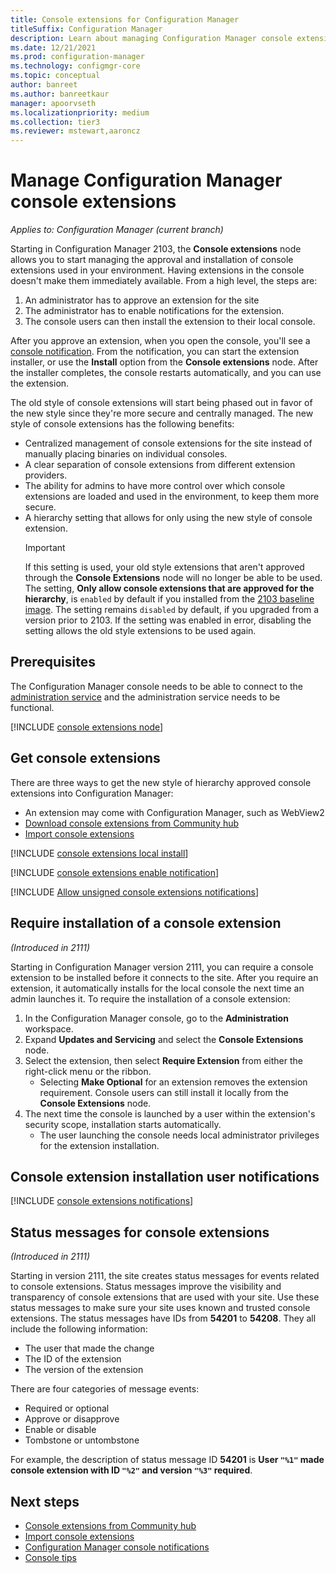 ```yaml
---
title: Console extensions for Configuration Manager
titleSuffix: Configuration Manager
description: Learn about managing Configuration Manager console extensions
ms.date: 12/21/2021
ms.prod: configuration-manager
ms.technology: configmgr-core
ms.topic: conceptual
author: banreet
ms.author: banreetkaur
manager: apoorvseth
ms.localizationpriority: medium
ms.collection: tier3
ms.reviewer: mstewart,aaroncz 
---
```


# Manage Configuration Manager console extensions

*Applies to: Configuration Manager (current branch)*

Starting in Configuration Manager 2103, the **Console extensions** node allows you to start managing the approval and installation of console extensions used in your environment. Having extensions in the console doesn't make them immediately available. From a high level, the steps are:

1. An administrator has to approve an extension for the site
1. The administrator has to enable notifications for the extension. 
1. The console users can then install the extension to their local console.

After you approve an extension, when you open the console, you'll see a [console notification](#bkmk_notification). From the notification, you can start the extension installer, or use the **Install** option from the **Console extensions** node. After the installer completes, the console restarts automatically, and you can use the extension.

The old style of console extensions will start being phased out in favor of the new style since they're more secure and centrally managed. The new style of console extensions has the following benefits:

- Centralized management of console extensions for the site instead of manually placing binaries on individual consoles.
- A clear separation of console extensions from different extension providers.
- The ability for admins to have more control over which console extensions are loaded and used in the environment, to keep them more secure.
- A hierarchy setting that allows for only using the new style of console extension.
   > [!Important]
   > If this setting is used, your old style extensions that aren't approved through the **Console Extensions** node will no longer be able to be used. The setting, **Only allow console extensions that are approved for the hierarchy**, is `enabled` by default if you installed from the [2103 baseline image](updates.md#bkmk_Baselines). The setting remains `disabled` by default, if you upgraded from a version prior to 2103. If the setting was enabled in error, disabling the setting allows the old style extensions to be used again.

## Prerequisites

The Configuration Manager console needs to be able to connect to the [administration service](../../../develop/adminservice/set-up.md) and the administration service needs to be functional. <!--1104776-->

[!INCLUDE [console extensions node](includes/console-extensions-node.md)]

## Get console extensions

There are three ways to get the new style of hierarchy approved console extensions into Configuration Manager:

- An extension may come with Configuration Manager, such as WebView2
- [Download console extensions from Community hub](community-hub-extensions.md)
- [Import console extensions](import-admin-console-extensions.md)


[!INCLUDE [console extensions local install](includes/console-extensions-local-install.md)]


[!INCLUDE [console extensions enable notification](includes/console-extensions-enable-notification.md)]

[!INCLUDE [Allow unsigned console extensions notifications](includes/console-extensions-allow-unsigned.md)]


## Require installation of a console extension
<!--10486584-->
*(Introduced in 2111)*

Starting in Configuration Manager version 2111, you can require a console extension to be installed before it connects to the site. After you require an extension, it automatically installs for the local console the next time an admin launches it. To require the installation of a console extension:

1. In the Configuration Manager console, go to the **Administration** workspace.
1. Expand **Updates and Servicing** and select the **Console Extensions** node.
1. Select the extension, then select **Require Extension** from either the right-click menu or the ribbon.
   - Selecting **Make Optional** for an extension removes the extension requirement. Console users can still install it locally from the **Console Extensions** node.  
1. The next time the console is launched by a user within the extension's security scope, installation starts automatically.
   - The user launching the console needs local administrator privileges for the extension installation.

## <a name="bkmk_notification"></a> Console extension installation user notifications
<!--3555909-->
[!INCLUDE [console extensions notifications](includes/console-extensions-notifications.md)]

## Status messages for console extensions
<!--11048976-->
*(Introduced in 2111)*

Starting in version 2111, the site creates status messages for events related to console extensions. Status messages improve the visibility and transparency of console extensions that are used with your site. Use these status messages to make sure your site uses known and trusted console extensions. The status messages have IDs from **54201** to **54208**. They all include the following information:

- The user that made the change
- The ID of the extension
- The version of the extension
 
There are four categories of message events:

- Required or optional
- Approve or disapprove
- Enable or disable
- Tombstone or untombstone

For example, the description of status message ID **54201** is **User `"%1"` made console extension with ID `"%2"` and version `"%3"` required**.

## Next steps

- [Console extensions from Community hub](community-hub-extensions.md)
- [Import console extensions](import-admin-console-extensions.md)
- [Configuration Manager console notifications](admin-console-notifications.md)
- [Console tips](admin-console-tips.md)
